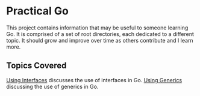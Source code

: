 # Practical Go

This project contains information that may be useful to someone learning Go. It is comprised of a set of root directories, each dedicated to a different topic. It should grow and improve over time as others contribute and I learn more.

## Topics Covered

[Using Interfaces][] discusses the use of interfaces in Go.
[Using Generics][] discussing the use of generics in Go.

[using interfaces]: ./using-interfaces/README.md
[using generics]: ./using-generics/README.md
